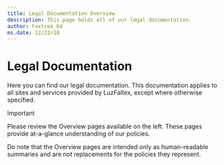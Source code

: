 ```yaml
---
title: Legal Documentation Overview
description: This page holds all of our legal documentation.
author: Foxtrek_64
ms.date: 12/23/18
---
```


# Legal Documentation
Here you can find our legal documentation. This documentation applies to all sites and services provided by LuzFaltex, except where otherwise specified.

> [!IMPORTANT]
> Please review the Overview pages available on the left. These pages provide at-a-glance understanding of our policies.<br/>
>
> Do note that the Overview pages are intended only as human-readable summaries and are not replacements for the policies they represent.